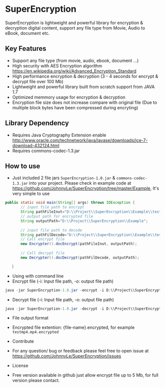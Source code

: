 # SuperEncryption
SuperEncryption is lightweight and powerful library for encryption &amp; decryption digital content, support any file type from Movie, Audio to eBook, document etc.

## Key Features
 - Support any file type (from movie, audio, ebook, document ...)
 - High security with AES Encryption algorithm https://en.wikipedia.org/wiki/Advanced_Encryption_Standard
 - High performance encryption & decryption (3 - 4 seconds for encrypt & decrypt file over 100 Mb)
 - Lightweight and powerful library built from scratch support from JAVA 1.7
 - Optimized memmory usage for encryption & decryption
 - Encryption file size does not increase compare with original file (Due to multiple block bytes have been compressed during encryting)
 
 ## Library Dependency 
 - Requires Java Cryptography Extension enable http://www.oracle.com/technetwork/java/javase/downloads/jce-7-download-432124.html
 - Requires commons-codec-1.3.jar
 
## How to use
 - Just included 2 file jars ```SuperEncryption-1.0.jar``` & ```commons-codec-1.3.jar``` into your project. Please check in example code at https://github.com/JohnnyLe/SuperEncryption/tree/master/Example, It's very simple to use
 ```java
 public static void main(String[] args) throws IOException {
        // input file path to encrypt
        String pathFileInut="D:\\Project\\SuperEncryption\\Example\\testmp4.mp4";
        // output path for encrypted file
        String outputPath="D:\\Project\\SuperEncryption\\Example";
        
        // input file path to decode
        String pathFilDecode="D:\\Project\\SuperEncryption\\Example\\testmp4.mp4.encrypted";
        // Call encrypt file
        new Encrypter().docEncrypt(pathFileInut, outputPath);
        
        // Call decrypt file
        new Decrypter().docDecrypt(pathFilDecode, outputPath);

    }  
 ```
 
 - Using with command line 
  - Encrypt file (-i: Input file path, -o: output file path)
```java
java -jar SuperEncryption-1.0.jar -encrypt -i D:\\Project\\SuperEncryption\\Example\\testmp4.mp4 -o D:\\Project\\SuperEncryption\\Example
```

  - Decrypt file (-i: Input file path, -o: output file path)
```java
java -jar SuperEncryption-1.0.jar -decrypt -i D:\\Project\\SuperEncryption\\Example\\testmp4.mp4.encrypted -o D:\\Project\\SuperEncryption\\Example
```
 - File output format
  - Encrypted file extention: {file-name}.encrypted, for example ```testmp4.mp4.encrypted```

 - Contribute
  - For any question/ bug or feedback please feel free to open issue at https://github.com/JohnnyLe/SuperEncryption/issues 

 - License 
  - Free version available in github just allow encrypt file up to 5 Mb, for full version please contact.
